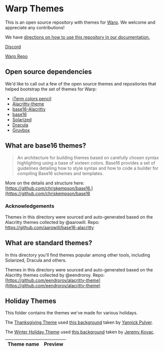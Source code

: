 # Warp Themes

This is an open source repository with themes for [Warp](https://www.warp.dev/).
We welcome and appreciate any contributions!

We have [directions on how to use this repository in our documentation.](https://docs.warp.dev/features/themes)

[Discord](https://discord.gg/warpdotdev)

[Warp Repo](https://github.com/warpdotdev/Warp)

## Open source dependencies

We'd like to call out a few of the open source themes and repositories that helped bootstrap the set of themes for Warp:

- [iTerm colors pencil](https://github.com/mattly/iterm-colors-pencil)
- [Alacritty-theme](https://github.com/eendroroy/alacritty-theme)
- [base16-Alacritty](https://github.com/aarowill/base16-alacritty)
- [base16](https://github.com/chriskempson/base16)
- [Solarized](https://ethanschoonover.com/solarized/)
- [Dracula](https://draculatheme.com/)
- [Gruvbox](https://github.com/morhetz/gruvbox)

## What are base16 themes?
> An architecture for building themes based on carefully chosen syntax highlighting using a base of sixteen colors. Base16 provides a set of guidelines detailing how to style syntax and how to code a builder for compiling Base16 schemes and templates.

More on the details and structure here: [https://github.com/chriskempson/base16.](https://github.com/chriskempson/base16

### Acknowledgements
Themes in this directory were sourced and auto-generated based on the Alacritty themes collected by @aarowill.
Repo: https://github.com/aarowill/base16-alacritty

## What are standard themes?
In this directory you'll find themes popular among other tools, including Solarized, Dracula and others.

Themes in this directory were sourced and auto-generated based on the Alacritty themes collected by @eendroroy.
Repo: [https://github.com/eendroroy/alacritty-theme](https://github.com/eendroroy/alacritty-theme)

## Holiday Themes

This folder contains the themes we've made for various holidays.

The [Thanksgiving Theme](https://twitter.com/warpdotdev/status/1463663176680157190?s=20) used [this background](https://unsplash.com/photos/ZwPuquZBnyM) taken by [
Yannick Pulver](https://unsplash.com/@yanu).

The [Winter Holiday Theme]() used [this background](https://unsplash.com/photos/TD8CbG9-sMk) taken by [Jeremy Kovac](https://unsplash.com/@jkovac).

|Theme name | Preview|
| --- | --- |

